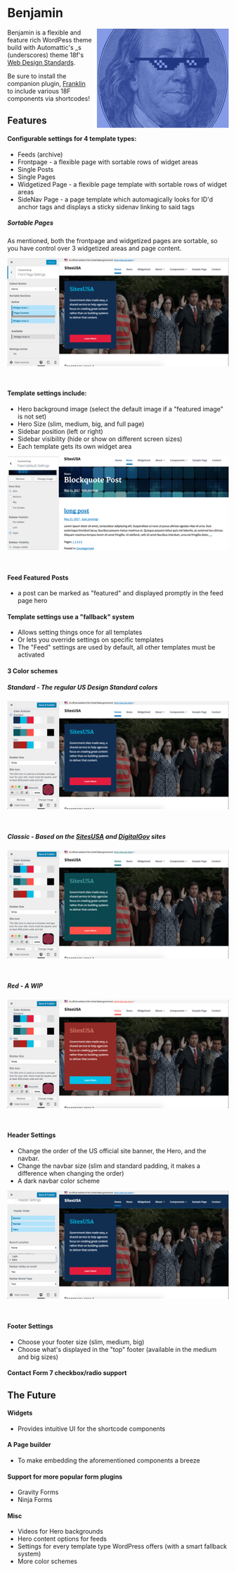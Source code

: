 Benjamin
========


<img alt="benjamin" src="screenshot.jpg" style="float: right; margin-left: 10px;">

Benjamin is a flexible and feature rich WordPess theme build with Automattic's _s (underscores) theme 18f's [Web Design Standards](https://standards.usa.gov).  

Be sure to install the companion plugin, [Franklin](https://github.com/kyle-jennings/Franklin/) to include various 18F components via shortcodes!
<br>


## Features

#### Configurable settings for 4 template types:
* Feeds (archive)
* Frontpage - a flexible page with sortable rows of widget areas
* Single Posts
* Single Pages
* Widgetized Page - a flexible page template with sortable rows of widget areas
* SideNav Page - a page template which automagically looks for ID'd anchor tags
    and displays a sticky sidenav linking to said tags

##### Sortable Pages
As mentioned, both the frontpage and widgetized pages are sortable, so you have control over 3 widgetized areas and page content.


![sortable pages](_dev/screenshots/sortable-pages.png#right)

<br>


#### Template settings include:  
* Hero background image (select the default image if a "featured image" is not set)
* Hero Size (slim, medium, big, and full page)
* Sidebar position (left or right)
* Sidebar visibility (hide or show on different screen sizes)
* Each template gets its own widget area

![template-settings](_dev/screenshots/template-settings.png#right)

<br>

#### Feed Featured Posts
* a post can be marked as "featured" and displayed promptly in the feed page hero

#### Template settings use a "fallback" system
* Allows setting things once for all templates
* Or lets you override settings on specific templates
* The "Feed" settings are used by default, all other templates must be activated


#### 3 Color schemes
##### Standard - The regular US Design Standard colors

![color scheme standard](_dev/screenshots/standard-scheme.png#right)

<br>

##### Classic - Based on the [SitesUSA](https://sites.usa.gov) and [DigitalGov](https://www.digialgov.gov) sites

![color scheme classic](_dev/screenshots/classic-scheme.png#right)

<br>


##### Red - A WIP

![color scheme red](_dev/screenshots/red-scheme.png#right)

<br>


#### Header Settings
* Change the order of the US official site banner, the Hero, and the navbar.
* Change the navbar size (slim and standard padding, it makes a difference when changing the order)
* A dark navbar color scheme


![header-settings](_dev/screenshots/navbar-color-style.png#right)

<br>

#### Footer Settings
* Choose your footer size (slim, medium, big)
* Choose what's displayed in the "top" footer (available in the medium and big sizes)

#### Contact Form 7 checkbox/radio support


## The Future

#### Widgets
* Provides intuitive UI for the shortcode components

#### A Page builder
* To make embedding the aforementioned components a breeze

#### Support for more popular form plugins
* Gravity Forms
* Ninja Forms

#### Misc
* Videos for Hero backgrounds
* Hero content options for feeds
* Settings for every template type WordPress offers (with a smart fallback system)
* More color schemes
